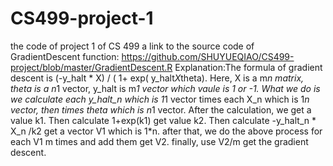# CS499-project-1
the code of project 1 of CS 499
a link to the source code of GradientDescent function: https://github.com/SHUYUEQIAO/CS499-project/blob/master/GradientDescent.R
Explanation:The formula of gradient descent is (-y_halt * X) / ( 1+ exp( y_halt*X*theta).
Here, X is a m*n matrix, theta is a n*1 vector, y_halt is m*1 vector which vaule is 1 or -1. What we do is we calculate each y_halt_n which is 1*1 vector times each X_n which is 1*n vector, then times theta which is n*1 vector. After the calculation, we get a value k1. Then calculate 1+exp(k1) get value k2. Then calculate -y_halt_n * X_n /k2 get a vector V1 which is 1*n. after that, we do the above process for each V1 m times and add them get V2. finally, use V2/m get the gradient descent.
